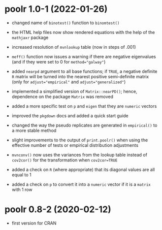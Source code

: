 # poolr 1.0-1 (2022-01-26)

- changed name of `binotest()` function to `binomtest()`

- the HTML help files now show rendered equations with the help of the `mathjaxr` package

- increased resolution of `mvnlookup` table (now in steps of .001)

- `meff()` function now issues a warning if there are negative eigenvalues (and if they were set to 0 for `method="galway"`)

- added `nearpd` argument to all base functions; if `TRUE`, a negative definite `R` matrix will be turned into the nearest positive semi-definite matrix (only for `adjust="empirical"` and `adjust="generalized"`)

- implemented a simplified version of `Matrix::nearPD()`; hence, dependence on the package `Matrix` was removed

- added a more specific test on `p` and `eigen` that they are `numeric` vectors

- improved the `pkgdown` docs and added a quick start guide

- changed the way the pseudo replicates are generated in `empirical()` to a more stable method

- slight improvements to the output of `print.poolr()` when using the effective number of tests or empirical distribution adjustments

- `mvnconv()` now uses the variances from the lookup table instead of `cov2cor()` for the transformation when `cov2cor=TRUE`

- added a check on `R` (where appropriate) that its diagonal values are all equal to 1

- added a check on `p` to convert it into a `numeric` vector if it is a `matrix` with 1 row

# poolr 0.8-2 (2020-02-12)

- first version for CRAN
